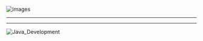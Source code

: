 
![images](https://github.com/user-attachments/assets/14d2e935-6b20-4700-9405-ee0fb65ddd59)

--------------------------------------------------------------------------------------------------------------------------
-----------------------------------------------------------------------------------------------------------------------
![Java_Development](https://github.com/user-attachments/assets/0434947e-5c6a-41ba-abbb-8bc493b9fbe5)
